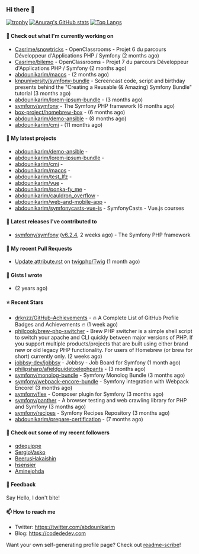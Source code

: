 ### Hi there 👋

[![trophy](https://github-profile-trophy.vercel.app/?username=abdounikarim&theme=onestar&row=1&column=7&no-frame=true&margin-w=13)](https://github.com/ryo-ma/github-profile-trophy)
[![Anurag's GitHub stats](https://github-readme-stats.vercel.app/api?username=abdounikarim&show_icons=true&theme=dark&count_private=true&hide_border=true)](https://github.com/anuraghazra/github-readme-stats)
[![Top Langs](https://github-readme-stats.vercel.app/api/top-langs/?username=abdounikarim&langs_count=8&layout=compact&theme=dark&hide_border=true)](https://github.com/anuraghazra/github-readme-stats)

#### 👷 Check out what I'm currently working on

- [Casrime/snowtricks](https://github.com/Casrime/snowtricks) - OpenClassrooms - Projet 6 du parcours Développeur d&#39;Applications PHP / Symfony (2 months ago)
- [Casrime/bilemo](https://github.com/Casrime/bilemo) - OpenClassrooms - Projet 7 du parcours Développeur d&#39;Applications PHP / Symfony (2 months ago)
- [abdounikarim/macos](https://github.com/abdounikarim/macos) -  (2 months ago)
- [knpuniversity/symfony-bundle](https://github.com/knpuniversity/symfony-bundle) - Screencast code, script and birthday presents behind the &#34;Creating a Reusable (&amp; Amazing) Symfony Bundle&#34; tutorial (3 months ago)
- [abdounikarim/lorem-ipsum-bundle](https://github.com/abdounikarim/lorem-ipsum-bundle) -  (3 months ago)
- [symfony/symfony](https://github.com/symfony/symfony) - The Symfony PHP framework (6 months ago)
- [box-project/homebrew-box](https://github.com/box-project/homebrew-box) -  (6 months ago)
- [abdounikarim/demo-ansible](https://github.com/abdounikarim/demo-ansible) -  (8 months ago)
- [abdounikarim/cmi](https://github.com/abdounikarim/cmi) -  (11 months ago)

#### 🌱 My latest projects

- [abdounikarim/demo-ansible](https://github.com/abdounikarim/demo-ansible) - 
- [abdounikarim/lorem-ipsum-bundle](https://github.com/abdounikarim/lorem-ipsum-bundle) - 
- [abdounikarim/cmi](https://github.com/abdounikarim/cmi) - 
- [abdounikarim/macos](https://github.com/abdounikarim/macos) - 
- [abdounikarim/test_lfz](https://github.com/abdounikarim/test_lfz) - 
- [abdounikarim/vue](https://github.com/abdounikarim/vue) - 
- [abdounikarim/ponka-fy_me](https://github.com/abdounikarim/ponka-fy_me) - 
- [abdounikarim/cauldron_overflow](https://github.com/abdounikarim/cauldron_overflow) - 
- [abdounikarim/web-and-mobile-app](https://github.com/abdounikarim/web-and-mobile-app) - 
- [abdounikarim/symfonycasts-vue-js](https://github.com/abdounikarim/symfonycasts-vue-js) - SymfonyCasts - Vue.js courses

#### 🔭 Latest releases I've contributed to

- [symfony/symfony](https://github.com/symfony/symfony) ([v6.2.4](https://github.com/symfony/symfony/releases/tag/v6.2.4), 2 weeks ago) - The Symfony PHP framework

#### 🔨 My recent Pull Requests

- [Update attribute.rst](https://github.com/twigphp/Twig/pull/3775) on [twigphp/Twig](https://github.com/twigphp/Twig) (1 month ago)

#### 📓 Gists I wrote

- [](https://gist.github.com/b237278802559acb0bcf1e2516ba718e) (2 years ago)

#### ⭐ Recent Stars

- [drknzz/GitHub-Achievements](https://github.com/drknzz/GitHub-Achievements) - 🔥 A Complete List of GitHub Profile Badges and Achievements 🔥 (1 week ago)
- [philcook/brew-php-switcher](https://github.com/philcook/brew-php-switcher) - Brew PHP switcher is a simple shell script to switch your apache and CLI quickly between major versions of PHP. If you support multiple products/projects that are built using either brand new or old legacy PHP functionality. For users of Homebrew (or brew for short) currently only. (2 weeks ago)
- [jobbsy-dev/jobbsy](https://github.com/jobbsy-dev/jobbsy) - Jobbsy - Job Board for Symfony (1 month ago)
- [philipsharp/afieldguidetoelephpants](https://github.com/philipsharp/afieldguidetoelephpants) -  (3 months ago)
- [symfony/monolog-bundle](https://github.com/symfony/monolog-bundle) - Symfony Monolog Bundle (3 months ago)
- [symfony/webpack-encore-bundle](https://github.com/symfony/webpack-encore-bundle) - Symfony integration with Webpack Encore! (3 months ago)
- [symfony/flex](https://github.com/symfony/flex) - Composer plugin for Symfony (3 months ago)
- [symfony/panther](https://github.com/symfony/panther) - A browser testing and web crawling library for PHP and Symfony (3 months ago)
- [symfony/recipes](https://github.com/symfony/recipes) - Symfony Recipes Repository (3 months ago)
- [abdounikarim/prepare-certification](https://github.com/abdounikarim/prepare-certification) -  (7 months ago)

#### 👯 Check out some of my recent followers

- [qdequippe](https://github.com/qdequippe)
- [SergioVasko](https://github.com/SergioVasko)
- [BeerusHakaishin](https://github.com/BeerusHakaishin)
- [hsensier](https://github.com/hsensier)
- [Aminejohda](https://github.com/Aminejohda)

#### 💬 Feedback

Say Hello, I don't bite!

#### 📫 How to reach me

- Twitter: https://twitter.com/abdounikarim
- Blog: https://codededev.com

Want your own self-generating profile page? Check out [readme-scribe](https://github.com/muesli/readme-scribe)!
